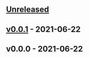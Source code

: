 <a name="unreleased"></a>
## [Unreleased]


<a name="v0.0.1"></a>
## [v0.0.1] - 2021-06-22

<a name="v0.0.0"></a>
## v0.0.0 - 2021-06-22

[Unreleased]: https://github.com/grafana/synthetic-monitoring-agent/compare/v0.0.1...HEAD
[v0.0.1]: https://github.com/grafana/synthetic-monitoring-agent/compare/v0.0.0...v0.0.1
